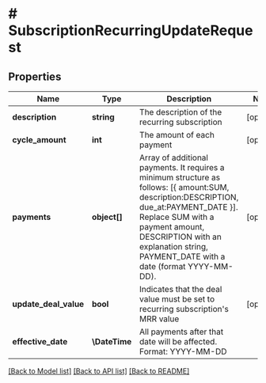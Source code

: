 # # SubscriptionRecurringUpdateRequest

## Properties

Name | Type | Description | Notes
------------ | ------------- | ------------- | -------------
**description** | **string** | The description of the recurring subscription | [optional]
**cycle_amount** | **int** | The amount of each payment | [optional]
**payments** | **object[]** | Array of additional payments. It requires a minimum structure as follows: [{ amount:SUM, description:DESCRIPTION, due_at:PAYMENT_DATE }]. Replace SUM with a payment amount, DESCRIPTION with an explanation string, PAYMENT_DATE with a date (format YYYY-MM-DD). | [optional]
**update_deal_value** | **bool** | Indicates that the deal value must be set to recurring subscription&#39;s MRR value | [optional]
**effective_date** | **\DateTime** | All payments after that date will be affected. Format: YYYY-MM-DD |

[[Back to Model list]](../../README.md#models) [[Back to API list]](../../README.md#endpoints) [[Back to README]](../../README.md)

